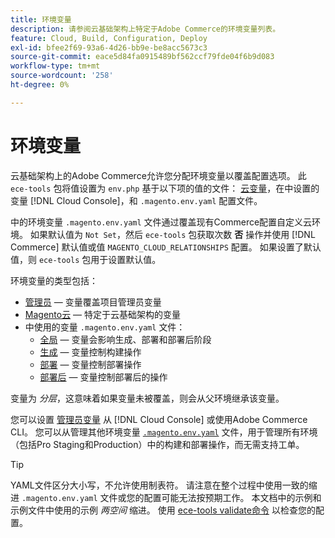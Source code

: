 ```yaml
---
title: 环境变量
description: 请参阅云基础架构上特定于Adobe Commerce的环境变量列表。
feature: Cloud, Build, Configuration, Deploy
exl-id: bfee2f69-93a6-4d26-bb9e-be8acc5673c3
source-git-commit: eace5d84fa0915489bf562ccf79fde04f6b9d083
workflow-type: tm+mt
source-wordcount: '258'
ht-degree: 0%

---
```


# 环境变量

云基础架构上的Adobe Commerce允许您分配环境变量以覆盖配置选项。 此 `ece-tools` 包将值设置为 `env.php` 基于以下项的值的文件： [云变量](variables-cloud.md)，在中设置的变量 [!DNL Cloud Console]，和 `.magento.env.yaml` 配置文件。

中的环境变量 `.magento.env.yaml` 文件通过覆盖现有Commerce配置自定义云环境。 如果默认值为 `Not Set`，然后 `ece-tools` 包获取次数 **否** 操作并使用 [!DNL Commerce] 默认值或值 `MAGENTO_CLOUD_RELATIONSHIPS` 配置。 如果设置了默认值，则 `ece-tools` 包用于设置默认值。

环境变量的类型包括：

- [管理员](variables-admin.md) — 变量覆盖项目管理员变量
- [Magento云](variables-cloud.md) — 特定于云基础架构的变量
- 中使用的变量 `.magento.env.yaml` 文件：
   - [全局](variables-global.md) — 变量会影响生成、部署和部署后阶段
   - [生成](variables-build.md) — 变量控制构建操作
   - [部署](variables-deploy.md) — 变量控制部署操作
   - [部署后](variables-post-deploy.md) — 变量控制部署后的操作

变量为 _分层_，这意味着如果变量未被覆盖，则会从父环境继承该变量。

您可以设置 [管理员变量](variables-admin.md) 从 [!DNL Cloud Console] 或使用Adobe Commerce CLI。 您可以从管理其他环境变量 [`.magento.env.yaml`](configure-env-yaml.md) 文件，用于管理所有环境（包括Pro Staging和Production）中的构建和部署操作，而无需支持工单。

>[!TIP]
>
>YAML文件区分大小写，不允许使用制表符。 请注意在整个过程中使用一致的缩进 `.magento.env.yaml` 文件或您的配置可能无法按预期工作。 本文档中的示例和示例文件中使用的示例 _两空间_ 缩进。 使用 [ece-tools validate命令](configure-env-yaml.md#validate-configuration-file) 以检查您的配置。
